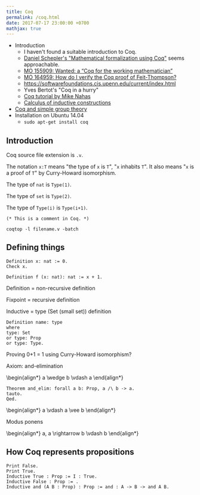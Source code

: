 ```yaml
---
title: Coq
permalink: /coq.html
date: 2017-07-17 23:00:00 +0700
mathjax: true
---
```


- Introduction
    - I haven't found a suitable introduction to Coq.
    - [Daniel Schepler's "Mathematical formalization using Coq"](https://people.debian.org/~schepler/coqtut.v.html) seems approachable.
    - [MO 155909: Wanted: a “Coq for the working mathematician”](https://mathoverflow.net/questions/155909/wanted-a-coq-for-the-working-mathematician)
    - [MO 164959: How do I verify the Coq proof of Feit-Thompson?](https://mathoverflow.net/questions/164959/how-do-i-verify-the-coq-proof-of-feit-thompson)
    - https://softwarefoundations.cis.upenn.edu/current/index.html
    - Yves Bertot's "Coq in a hurry"
    - [Coq tutorial by Mike Nahas](https://coq.inria.fr/tutorial-nahas)
    - [Calculus of inductive constructions](https://coq.inria.fr/distrib/current/refman/Reference-Manual006.html#Cic)
- [Coq and simple group theory](http://blog.mikael.johanssons.org/coq-and-simple-group-theory.html)
- Installation on Ubuntu 14.04
    - `sudo apt-get install coq`

## Introduction

Coq source file extension is `.v`.

The notation `x:T` means "the type of `x` is `T`", "`x` inhabits `T`".
It also means "`x` is a proof of `T`" by Curry-Howard isomorphism.

The type of `nat` is `Type(1)`.

The type of `set` is `Type(2)`.

The type of `Type(i)` is `Type(i+1)`.

```coq
(* This is a comment in Coq. *)
```

```
coqtop -l filename.v -batch
```

## Defining things

```coq
Definition x: nat := 0.
Check x.

Definition f (x: nat): nat := x + 1.
```

Definition = non-recursive definition

Fixpoint = recursive definition

Inductive = type (Set (small set)) definition

```coq
Definition name: type
where
type: Set
or type: Prop
or type: Type.
```

Proving 0+1 = 1 using Curry-Howard isomorphism?

Axiom: and-elimination

<div>\begin{align*}
a \wedge b \vdash a
\end{align*}</div>

```coq
Theorem and_elim: forall a b: Prop, a /\ b -> a.
tauto.
Qed.
```

<div>\begin{align*}
a \vdash a \vee b
\end{align*}</div>

Modus ponens

<div>\begin{align*}
a, a \rightarrow b \vdash b
\end{align*}</div>

## How Coq represents propositions

```coq
Print False.
Print True.
Inductive True : Prop := I : True.
Inductive False : Prop := .
Inductive and (A B : Prop) : Prop := and : A -> B -> and A B.
```
